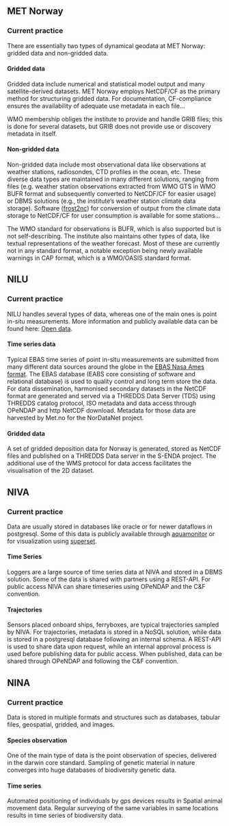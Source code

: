 
##  MET Norway

### Current practice
There are essentially two types of dynamical geodata at MET Norway: gridded data and non-gridded data.

#### Gridded data
Gridded data include numerical and statistical model output and many satellite-derived datasets. MET Norway employs NetCDF/CF as the primary method for structuring gridded data. For documentation, CF-compliance ensures the availability of adequate use metadata in each file... 

WMO membership obliges the institute to provide and handle GRIB files; this is done for several datasets, but GRIB does not provide use or discovery metadata in itself.

#### Non-gridded data
Non-gridded data include most observational data like observations at weather stations, radiosondes, CTD profiles in the ocean, etc. These diverse data types are maintained in many different solutions, ranging from files (e.g. weather station observations extracted from WMO GTS in WMO BUFR format and subsequently converted to NetCDF/CF for easier usage) or DBMS solutions (e.g., the institute’s weather station climate data storage). Software ([frost2nc](https://github.com/metno/frost2nc)) for conversion of output from the climate data storage to NetCDF/CF for user consumption is available for some stations... 

The WMO standard for observations is BUFR, which is also supported but is not self-describing. The institute also maintains other types of data, like textual representations of the weather forecast. Most of these are currently not in any standard format, a notable exception being newly available warnings in CAP format, which is a WMO/OASIS standard format.

## NILU
### Current practice
NILU handles several types of data, whereas one of the main ones is point in-situ measurements. More information and publicly available data can be found here: [Open data](https://www.nilu.com/open-data/). 

#### Time series data
Typical EBAS time series of point in-situ measurements are submitted from many different data sources around the globe in the [EBAS Nasa Ames format](https://projects.nilu.no/ccc/tfmm/kjeller_2016/EBAS_Data_Format_2016-10.pdf). The EBAS database (EABS core consisting of software and relational database) is used to quality control and long term store the data. For data dissemination, harmonised secondary datasets in the NetCDF format are generated and served via a THREDDS Data Server (TDS) using THREDDS catalog protocol, ISO metadata and data access through OPeNDAP and http NetCDF download. Metadata for those data are harvested by Met.no for the NorDataNet project.

#### Gridded data
A set of gridded deposition data for Norway is generated, stored as NetCDF files and published on a THREDDS Data server in the S-ENDA project. The additional use of the WMS protocol for data access facilitates the visualisation of the 2D dataset.



## NIVA

### Current practice

Data are usually stored in databases like oracle or for newer dataflows in postgresql. Some of this data is publicly available through [aquamonitor](https://aquamonitor.niva.no) or for visualization using [superset](https://superset.p.niva.no). 

#### Time Series

Loggers are a large source of time series data at NIVA and stored in a DBMS solution. Some of the data is shared with partners using a REST-API. For public access NIVA can share timeseries using OPeNDAP and the C&F convention.

#### Trajectories

Sensors placed onboard ships, ferryboxes, are typical trajectories sampled by NIVA. For trajectories, metadata is stored in a NoSQL solution, while data is stored in a postgresql database following an internal schema. A REST-API is used to share data upon request, while an internal approval process is used before publishing data for public access. When published, data can be shared through OPeNDAP and following the C&F convention. 

## NINA

### Current practice

Data is stored in multiple formats and structures such as databases, tabular files, geospatial, gridded, and images.

#### Species observation

One of the main type of data is the point observation of species, delivered in the darwin core standard. Sampling of genetic material in nature converges into huge databases of biodiversity genetic data.

#### Time series

Automated positioning of individuals by gps devices results in Spatial animal movement data. Regular surveying of the same variables in same locations results in time series of biodiversity data.